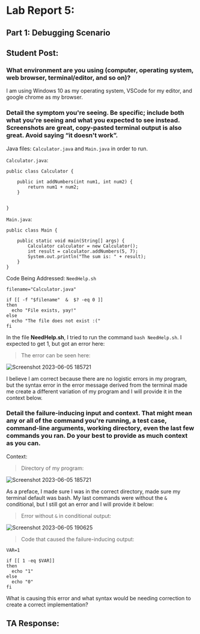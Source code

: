 # Lab Report 5: 

## Part 1: Debugging Scenario

## Student Post: 

### **What environment are you using (computer, operating system, web browser, terminal/editor, and so on)?**

I am using Windows 10 as my operating system, VSCode for my editor, and google chrome as my browser. 


### **Detail the symptom you're seeing. Be specific; include both what you're seeing and what you expected to see instead. Screenshots are great, copy-pasted terminal output is also great. Avoid saying “it doesn't work”.**

Java files: `Calculator.java` and `Main.java` in order to run.

`Calculator.java`:
```
public class Calculator {

    public int addNumbers(int num1, int num2) {
        return num1 + num2;
    }


}
```
`Main.java`:
```
public class Main {

    public static void main(String[] args) {
        Calculator calculator = new Calculator();
        int result = calculator.addNumbers(5, 7);
        System.out.println("The sum is: " + result);
    }
}
```

Code Being Addressed: `NeedHelp.sh`

```
filename="Calculator.java"

if [[ -f "$filename"  &  $? -eq 0 ]]
then
  echo "File exists, yay!"
else
  echo "The file does not exist :("
fi

```

In the file **NeedHelp.sh**, I tried to run the command `bash NeedHelp.sh`. I expected to get 1, but got an error here:
> The error can be seen here:

![Screenshot 2023-06-05 185721](https://github.com/b1luu/cse15l-lab-reports/assets/120772535/1e5a6c6f-56e8-4fe3-b397-898c2a73ca0a)

I believe I am correct because there are no logistic errors in my program, but the syntax error in the error message derived from the terminal made me create a different variation of my program and I will provide it in the context below.

### **Detail the failure-inducing input and context. That might mean any or all of the command you're running, a test case, command-line arguments, working directory, even the last few commands you ran. Do your best to provide as much context as you can.**

Context:

>Directory of my program: 

![Screenshot 2023-06-05 185721](https://github.com/b1luu/cse15l-lab-reports/assets/120772535/cebec08c-b1f6-4b35-9e23-88c07ff4d893)

As a preface, I made sure I was in the correct directory, made sure my terminal default was bash. My last commands were without the `&` conditional, but I still got an error and I will provide it below:
>Error without `&` in conditional output: 

![Screenshot 2023-06-05 190625](https://github.com/b1luu/cse15l-lab-reports/assets/120772535/33f0a275-e9e0-4caf-bfc2-67ec006c149d)

> Code that caused the failure-inducing output:

```
VAR=1

if [[ 1 -eq $VAR]]
then
  echo "1"
else
  echo "0"
fi

```

What is causing this error and what syntax would be needing correction to create a correct implementation?


## TA Response:
